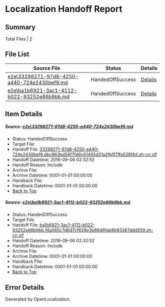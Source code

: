 # <a name='report-top'></a> Localization Handoff Report

## Summary
 Total Files | 2

## File List
 Source File | Status | Details 
 ----------- | ------ | ------- 
 [e2e\33298271-97d8-4250-a440-724e2430bef9.md](https://github.com/OpenLocalizationTestOrg/ol-test0/blob/5aceac1e40290449d7134a51bc0f20122a433add/e2e/33298271-97d8-4250-a440-724e2430bef9.md) | HandedOffSuccess | [Details](#1475f083dba51c97ebe7649c07df01a18bdb29651)
 [e2e\ba1b6921-3ac1-4112-b022-93252e66b9bb.md](https://github.com/OpenLocalizationTestOrg/ol-test0/blob/5aceac1e40290449d7134a51bc0f20122a433add/e2e/ba1b6921-3ac1-4112-b022-93252e66b9bb.md) | HandedOffSuccess | [Details](#3e6942782d6b73a28aa80c26089dbc8b4d7232a92)

## Item Details
##### <a name='1475f083dba51c97ebe7649c07df01a18bdb29651'></a> Source: [e2e\33298271-97d8-4250-a440-724e2430bef9.md](https://github.com/OpenLocalizationTestOrg/ol-test0/blob/5aceac1e40290449d7134a51bc0f20122a433add/e2e/33298271-97d8-4250-a440-724e2430bef9.md)
* Status: HandedOffSuccess
* Target File: 
* Handoff File: [33298271-97d8-4250-a440-724e2430bef9.dbc963bd56f7fd6c61465d21a2fb1f7ffa526f4d.zh-cn.xlf](https://github.com/OpenLocalizationTestOrg/ol-test0-handoff/blob/9a7979a7f210a0abb9a689de5b1458bd7001c0d1/ol-handoff/OpenLocalizationTestOrg/ol-test0-zhcn/ci/high/33298271-97d8-4250-a440-724e2430bef9.dbc963bd56f7fd6c61465d21a2fb1f7ffa526f4d.zh-cn.xlf)
* Handoff Datetime: 2016-09-06 02:32:52
* Handoff Reason: Include
* Archive File: 
* Archive Datetime: 0001-01-01 00:00:00
* Handback File: 
* Handback Datetime: 0001-01-01 00:00:00
* [Back to Top](#report-top)

##### <a name='3e6942782d6b73a28aa80c26089dbc8b4d7232a92'></a> Source: [e2e\ba1b6921-3ac1-4112-b022-93252e66b9bb.md](https://github.com/OpenLocalizationTestOrg/ol-test0/blob/5aceac1e40290449d7134a51bc0f20122a433add/e2e/ba1b6921-3ac1-4112-b022-93252e66b9bb.md)
* Status: HandedOffSuccess
* Target File: 
* Handoff File: [ba1b6921-3ac1-4112-b022-93252e66b9bb.f4a065c7d6d7cf628e3b89d6fab6b83367ddd559.zh-cn.xlf](https://github.com/OpenLocalizationTestOrg/ol-test0-handoff/blob/9a7979a7f210a0abb9a689de5b1458bd7001c0d1/ol-handoff/OpenLocalizationTestOrg/ol-test0-zhcn/ci/high/ba1b6921-3ac1-4112-b022-93252e66b9bb.f4a065c7d6d7cf628e3b89d6fab6b83367ddd559.zh-cn.xlf)
* Handoff Datetime: 2016-09-06 02:32:52
* Handoff Reason: Include
* Archive File: 
* Archive Datetime: 0001-01-01 00:00:00
* Handback File: 
* Handback Datetime: 0001-01-01 00:00:00
* [Back to Top](#report-top)


## Error Details

Generated by OpenLocalization.
